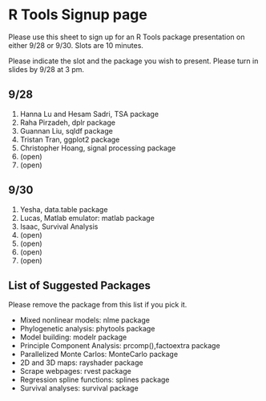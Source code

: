 # R Tools Signup page

Please use this sheet to sign up for an R Tools package presentation on either 9/28 or 9/30. Slots are 10 minutes.

Please indicate the slot and the package you wish to present. Please turn in slides by 9/28 at 3 pm. 

## 9/28

1. Hanna Lu and Hesam Sadri, TSA package
2. Raha Pirzadeh, dplr package
3. Guannan Liu, sqldf package
4. Tristan Tran, ggplot2 package
5. Christopher Hoang, signal processing package
6. (open)
7. (open)

## 9/30 

1. Yesha, data.table package
2. Lucas, Matlab emulator: matlab package
3. Isaac, Survival Analysis
4. (open)
5. (open)
6. (open)
7. (open)

## List of Suggested Packages

Please remove the package from this list if you pick it. 

* Mixed nonlinear models: nlme package
* Phylogenetic analysis: phytools package
* Model building: modelr package
* Principle Component Analysis: prcomp(),factoextra package
* Parallelized Monte Carlos: MonteCarlo package
* 2D and 3D maps: rayshader package
* Scrape webpages: rvest package
* Regression spline functions: splines package
* Survival analyses: survival package

